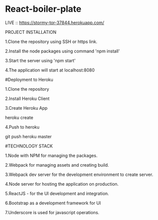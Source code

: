 # React-boiler-plate

LIVE :: https://stormy-tor-37844.herokuapp.com/

PROJECT INSTALLATION

1.Clone the repository using SSH or https link.

2.Install the node packages using command 'npm install'

3.Start the server using 'npm start'

4.The application will start at localhost:8080

#Deployment to Heroku

1.Clone the repository

2.Install Heroku Client

3.Create Heroku App

heroku create

4.Push to heroku

git push heroku master

#TECHNOLOGY STACK

1.Node with NPM for managing the packages.

2.Webpack for managing assets and creating build.

3.Webpack dev server for the development environment to create server.

4.Node server for hosting the application on production.

5.ReactJS - for the UI development and integration.

6.Bootstrap as a development framework for UI

7.Underscore is used for javascript operations.
